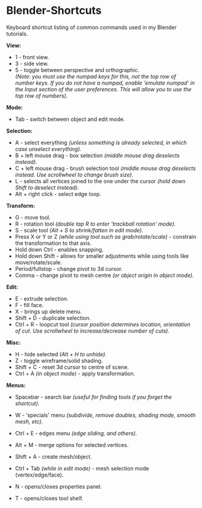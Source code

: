 # Blender-Shortcuts
Keyboard shortcut listing of common commands used in my Blender tutorials.

**View:**  
* 1 - front view.  
* 3 - side view.  
* 5 - toggle between perspective and orthographic.  
*(Note: you must use the numpad keys for this, not the top row of number keys. If you do not have a numpad, enable 'emulate numpad' in the Input section of the user preferences. This will allow you to use the top row of numbers).*
  
**Mode:**
* Tab - switch between object and edit mode.  

**Selection:**  
* A - select everything *(unless something is already selected, in which case unselect everything).*
* B + left mouse drag - box selection *(middle mouse drag deselects instead).*
* C + left mouse drag - brush selection tool *(middle mouse drag deselects instead. Use scrollwheel to change brush size).*
* L - selects all vertices joined to the one under the cursor *(hold down Shift to deselect instead).*
* Alt + right click - select edge loop.
  
**Transform:**
* G - move tool.  
* R - rotation tool *(double tap R to enter 'trackball rotation' mode).*
* S - scale tool *(Alt + S to shrink/fatten in edit mode).*  
* Press X or Y or Z *(while using tool such as grab/rotate/scale)* - constrain the transformation to that axis.  
* Hold down Ctrl - enables snapping.  
* Hold down Shift - allows for smaller adjustments while using tools like move/rotate/scale.  
* Period/fullstop - change pivot to 3d cursor.
* Comma - change pivot to mesh centre *(or object origin in object mode).*
  
**Edit:**
* E - extrude selection.
* F - fill face.
* X - brings up delete menu. 
* Shift + D - duplicate selection.
* Ctrl + R - loopcut tool *(cursor position determines location, orientation of cut. Use scrollwheel to increase/decrease number of cuts).* 

**Misc:**
* H - hide selected *(Alt + H to unhide).*
* Z - toggle wireframe/solid shading.  
* Shift + C - reset 3d cursor to centre of scene.
* Ctrl + A *(in object mode)* - apply transformation.

**Menus:**  
* Spacebar - search bar *(useful for finding tools if you forget the shortcut).*
* W - 'specials' menu *(subdivide, remove doubles, shading mode, smooth mesh, etc).*  
* Ctrl + E - edges menu *(edge sliding, and others).* 
* Alt + M - merge options for selected vertices. 
* Shift + A - create mesh/object.
* Ctrl + Tab *(while in edit mode)* - mesh selection mode (vertex/edge/face).

* N - opens/closes properties panel.  
* T - opens/closes tool shelf.  
